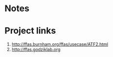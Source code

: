 # Notes
# Project links
1. http://ffas.burnham.org/ffas/usecase/ATF2.html
1. http://ffas.godziklab.org
